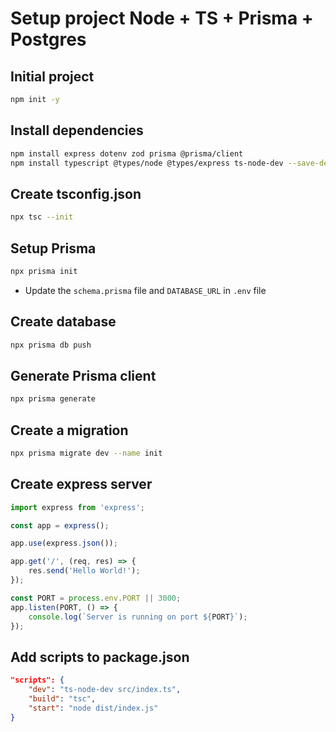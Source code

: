 # Setup project Node + TS + Prisma + Postgres

## Initial project

```bash
npm init -y
```

## Install dependencies

```bash
npm install express dotenv zod prisma @prisma/client
npm install typescript @types/node @types/express ts-node-dev --save-dev
```

## Create tsconfig.json

```bash
npx tsc --init
```

## Setup Prisma

```bash
npx prisma init
```

-   Update the `schema.prisma` file and `DATABASE_URL` in `.env` file

## Create database

```bash
npx prisma db push
```

## Generate Prisma client

```bash
npx prisma generate
```

## Create a migration

```bash
npx prisma migrate dev --name init
```

## Create express server

```typescript
import express from 'express';

const app = express();

app.use(express.json());

app.get('/', (req, res) => {
    res.send('Hello World!');
});

const PORT = process.env.PORT || 3000;
app.listen(PORT, () => {
    console.log(`Server is running on port ${PORT}`);
});
```

## Add scripts to package.json

```json
"scripts": {
    "dev": "ts-node-dev src/index.ts",
    "build": "tsc",
    "start": "node dist/index.js"
}
```
